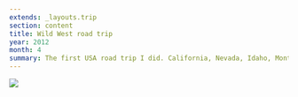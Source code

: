 ```yaml
---
extends: _layouts.trip
section: content
title: Wild West road trip
year: 2012
month: 4
summary: The first USA road trip I did. California, Nevada, Idaho, Montana, Wyoming, Utah, Arizona. From Hollywood to Yellowstone and back via the Grand Canyon.
---
```


![](/media/trips/2012-wild-west/day7_034.jpg)
